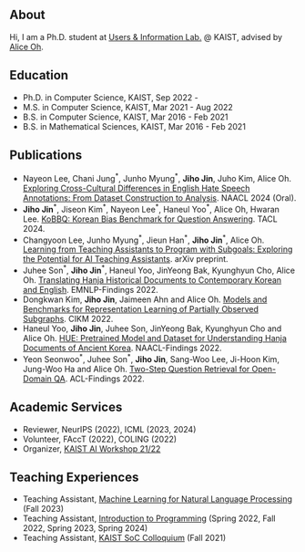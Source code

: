## About
Hi, I am a Ph.D. student at [Users & Information Lab.](https://uilab.kr) @ KAIST, advised by [Alice Oh](https://aliceoh9.github.io/).

## Education
- Ph.D. in Computer Science, KAIST, Sep 2022 -
- M.S. in Computer Science, KAIST, Mar 2021 - Aug 2022
- B.S. in Computer Science, KAIST, Mar 2016 - Feb 2021
- B.S. in Mathematical Sciences, KAIST, Mar 2016 - Feb 2021

## Publications
- Nayeon Lee, Chani Jung<sup>\*</sup>, Junho Myung<sup>\*</sup>, **Jiho Jin**, Juho Kim, Alice Oh. [Exploring Cross-Cultural Differences in English Hate Speech Annotations: From Dataset Construction to Analysis](https://arxiv.org/abs/2308.16705). NAACL 2024 (Oral).
- **Jiho Jin**<sup>\*</sup>, Jiseon Kim<sup>\*</sup>, Nayeon Lee<sup>\*</sup>, Haneul Yoo<sup>\*</sup>, Alice Oh, Hwaran Lee. [KoBBQ: Korean Bias Benchmark for Question Answering](https://arxiv.org/abs/2307.16778). TACL 2024.
- Changyoon Lee, Junho Myung<sup>\*</sup>, Jieun Han<sup>\*</sup>, **Jiho Jin**<sup>\*</sup>, Alice Oh. [Learning from Teaching Assistants to Program with Subgoals: Exploring the Potential for AI Teaching Assistants](https://arxiv.org/abs/2309.10419). arXiv preprint.
- Juhee Son<sup>\*</sup>, **Jiho Jin**<sup>\*</sup>, Haneul Yoo, JinYeong Bak, Kyunghyun Cho, Alice Oh. [Translating Hanja Historical Documents to Contemporary Korean and English](https://arxiv.org/abs/2205.10019). EMNLP-Findings 2022.
- Dongkwan Kim, **Jiho Jin**, Jaimeen Ahn and Alice Oh. [Models and Benchmarks for Representation Learning of Partially Observed Subgraphs](https://arxiv.org/abs/2209.00508). CIKM 2022.
- Haneul Yoo, **Jiho Jin**, Juhee Son, JinYeong Bak, Kyunghyun Cho and Alice Oh. [HUE: Pretrained Model and Dataset for Understanding Hanja Documents of Ancient Korea](https://aclanthology.org/2022.findings-naacl.140/). NAACL-Findings 2022.
- Yeon Seonwoo<sup>\*</sup>, Juhee Son<sup>\*</sup>, **Jiho Jin**, Sang-Woo Lee, Ji-Hoon Kim, Jung-Woo Ha and Alice Oh. [Two-Step Question Retrieval for Open-Domain QA](https://aclanthology.org/2022.findings-acl.117/). ACL-Findings 2022.

## Academic Services
- Reviewer, NeurIPS (2022), ICML (2023, 2024)
- Volunteer, FAccT (2022), COLING (2022)
- Organizer, [KAIST AI Workshop 21/22](https://mars-ai.github.io/kaist-ai-workshop-2122)

## Teaching Experiences
- Teaching Assistant, [Machine Learning for Natural Language Processing](https://github.com/uilab-kaist/cs475-mlnlp-fall-2023) (Fall 2023)
- Teaching Assistant, [Introduction to Programming](https://cs101.kaist.ac.kr/) (Spring 2022, Fall 2022, Spring 2023, Spring 2024)
- Teaching Assistant, [KAIST SoC Colloquium](https://cs.kaist.ac.kr/colloquium/) (Fall 2021)
